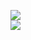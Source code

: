 [![](https://img.shields.io/badge/Made%20With-Github%20Spray-lightgrey.svg?style=for-the-badge&logo=github)](https://github.com/Annihil/github-spray#7872)  
[![](https://i.imgur.com/2DrTn0Z.gif)](https://github.com/Annihil/github-spray)